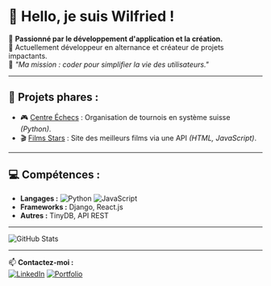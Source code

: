 # 👋 Hello, je suis Wilfried !

🎯 **Passionné par le développement d'application et la création.**  
📍 Actuellement développeur en alternance et créateur de projets impactants.  
🧩 *"Ma mission : coder pour simplifier la vie des utilisateurs."*

---

## 🌟 Projets phares :
- 🎮 [Centre Échecs](#) : Organisation de tournois en système suisse *(Python)*.
- 🎬 [Films Stars](#) : Site des meilleurs films via une API *(HTML, JavaScript)*.

---

## 💻 Compétences :
- **Langages :** ![Python](https://img.shields.io/badge/Python-3.9-blue) ![JavaScript](https://img.shields.io/badge/JavaScript-ES6-yellow)  
- **Frameworks :** Django, React.js  
- **Autres :** TinyDB, API REST

---

![GitHub Stats](https://github-readme-stats.vercel.app/api?username=tonNom&show_icons=true&theme=radical)

---

📫 **Contactez-moi :**  
[![LinkedIn](https://img.shields.io/badge/LinkedIn-wilodorico-blue)](https://www.linkedin.com/in/wilfried-odorico/)
[![Portfolio](https://img.shields.io/badge/Portfolio-CodeHarmony-orange)](https://codeharmony.fr)


